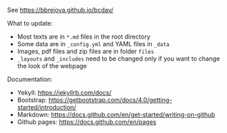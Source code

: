See https://bbrejova.github.io/bcdav/

What to update:

- Most texts are in `*.md` files in the root directory
- Some data are in `_config.yml` and YAML files in  `_data`
- Images, pdf files and zip files are in folder `files`
- `_layouts` and `_includes` need to be changed only if you want to change the look of the webpage

Documentation:

- Yekyll: https://jekyllrb.com/docs/
- Bootstrap: https://getbootstrap.com/docs/4.0/getting-started/introduction/
- Markdown: https://docs.github.com/en/get-started/writing-on-github
- Github pages: https://docs.github.com/en/pages


